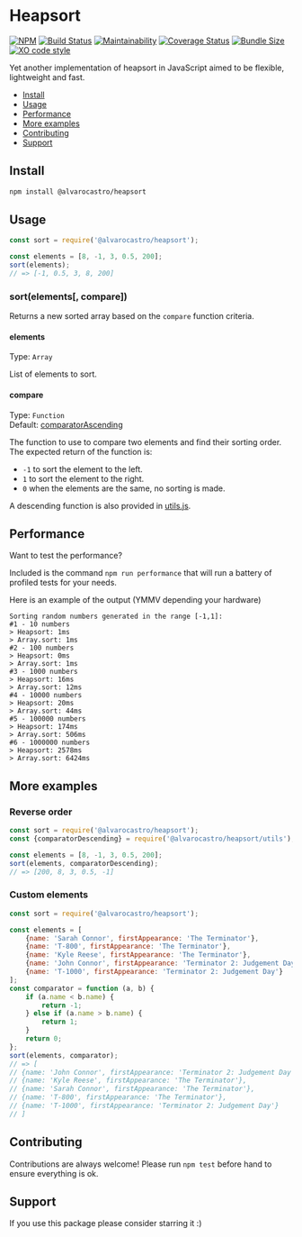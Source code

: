 # Heapsort
[![NPM](https://img.shields.io/npm/v/@alvarocastro/heapsort.svg)](https://www.npmjs.com/package/@alvarocastro/heapsort)
[![Build Status](https://travis-ci.org/alvarocastro/heapsort.svg?branch=master)](https://travis-ci.org/alvarocastro/heapsort)
[![Maintainability](https://api.codeclimate.com/v1/badges/544c930356ee7c858927/maintainability)](https://codeclimate.com/github/alvarocastro/heapsort/maintainability)
[![Coverage Status](https://coveralls.io/repos/github/alvarocastro/heapsort/badge.svg?branch=master)](https://coveralls.io/github/alvarocastro/heapsort?branch=master)
[![Bundle Size](https://badgen.net/bundlephobia/min/@alvarocastro/heapsort)](https://bundlephobia.com/result?p=@alvarocastro/heapsort)
[![XO code style](https://img.shields.io/badge/code_style-XO-5ed9c7.svg)](https://github.com/xojs/xo)

Yet another implementation of heapsort in JavaScript aimed to be flexible, lightweight and fast.

- [Install](#install)
- [Usage](#usage)
- [Performance](#performance)
- [More examples](#more-examples)
- [Contributing](#contributing)
- [Support](#support)

## Install

```bash
npm install @alvarocastro/heapsort
```

## Usage

```js
const sort = require('@alvarocastro/heapsort');

const elements = [8, -1, 3, 0.5, 200];
sort(elements);
// => [-1, 0.5, 3, 8, 200]
```

### sort(elements[, compare])

Returns a new sorted array based on the `compare` function criteria.

#### elements

Type: `Array`

List of elements to sort.

#### compare

Type: `Function`<br>
Default: [comparatorAscending](utils.js#L2)

The function to use to compare two elements and find their sorting order.
The expected return of the function is:
* `-1` to sort the element to the left.
* `1` to sort the element to the right.
* `0` when the elements are the same, no sorting is made.

A descending function is also provided in [utils.js](utils.js).

## Performance

Want to test the performance?

Included is the command `npm run performance` that will run a battery of profiled tests for your needs.

Here is an example of the output (YMMV depending your hardware)
```
Sorting random numbers generated in the range [-1,1]:
#1 - 10 numbers
> Heapsort: 1ms
> Array.sort: 1ms
#2 - 100 numbers
> Heapsort: 0ms
> Array.sort: 1ms
#3 - 1000 numbers
> Heapsort: 16ms
> Array.sort: 12ms
#4 - 10000 numbers
> Heapsort: 20ms
> Array.sort: 44ms
#5 - 100000 numbers
> Heapsort: 174ms
> Array.sort: 506ms
#6 - 1000000 numbers
> Heapsort: 2578ms
> Array.sort: 6424ms
```

## More examples

### Reverse order

```js
const sort = require('@alvarocastro/heapsort');
const {comparatorDescending} = require('@alvarocastro/heapsort/utils');

const elements = [8, -1, 3, 0.5, 200];
sort(elements, comparatorDescending);
// => [200, 8, 3, 0.5, -1]
```

### Custom elements

```js
const sort = require('@alvarocastro/heapsort');

const elements = [
	{name: 'Sarah Connor', firstAppearance: 'The Terminator'},
	{name: 'T-800', firstAppearance: 'The Terminator'},
	{name: 'Kyle Reese', firstAppearance: 'The Terminator'},
	{name: 'John Connor', firstAppearance: 'Terminator 2: Judgement Day'},
	{name: 'T-1000', firstAppearance: 'Terminator 2: Judgement Day'}
];
const comparator = function (a, b) {
	if (a.name < b.name) {
		return -1;
	} else if (a.name > b.name) {
		return 1;
	}
	return 0;
};
sort(elements, comparator);
// => [
// {name: 'John Connor', firstAppearance: 'Terminator 2: Judgement Day'},
// {name: 'Kyle Reese', firstAppearance: 'The Terminator'},
// {name: 'Sarah Connor', firstAppearance: 'The Terminator'},
// {name: 'T-800', firstAppearance: 'The Terminator'},
// {name: 'T-1000', firstAppearance: 'Terminator 2: Judgement Day'}
// ]
```

## Contributing

Contributions are always welcome! Please run `npm test` before hand to ensure everything is ok.

## Support

If you use this package please consider starring it :)

